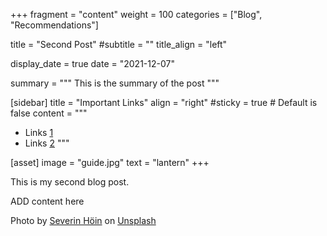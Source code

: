 +++
fragment = "content"
weight = 100
categories = ["Blog", "Recommendations"]

title = "Second Post"
#subtitle = ""
title_align = "left"

display_date = true
date = "2021-12-07"

summary = """
This is the summary of the post
"""

[sidebar]
  title = "Important Links"
  align = "right"
  #sticky = true # Default is false
  content = """
  * Links [1](#)
  * Links [2](#)
  """

[asset]
  image = "guide.jpg"
  text = "lantern"
+++

This is my second blog post.

ADD content here




Photo by <a href="https://unsplash.com/@sevhoein?utm_source=unsplash&utm_medium=referral&utm_content=creditCopyText">Severin Höin</a> on <a href="https://unsplash.com/s/photos/guide?utm_source=unsplash&utm_medium=referral&utm_content=creditCopyText">Unsplash</a>
